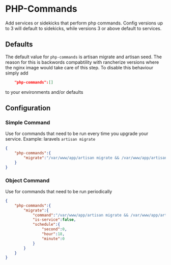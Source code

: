 # PHP-Commands
Add services or sidekicks that perform php commands.
Config versions up to 3 will default to sidekicks, while versions
3 or above default to services.

## Defaults
The default value for `php-commands` is artisan migrate and artisan seed.
The reason for this is backwords compabtility with rancherize versions where the nginx image would take care of this step.
To disable this behaviour simply add 

```json 
	"php-commands":[]
```
to your environments and/or defaults

## Configuration
### Simple Command
Use for commands that need to be run every time you upgrade your service. Example: laravels `artisan migrate`
```json
{
	"php-commands":{
		"migrate":"/var/www/app/artisan migrate && /var/www/app/artisan db:seed"
	}
}
```
### Object Command
Use for commands that need to be run periodically
```json
{
	"php-commands":{
		"migrate":{
			"command":"/var/www/app/artisan migrate && /var/www/app/artisan db:seed",
			"is-service":false,
			"schedule":{
				"second":0,
				"hour":18,
				"minute":0
			}
		}
	}
}
```

